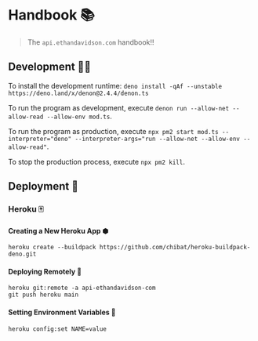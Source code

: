 # Handbook 📚

> The `api.ethandavidson.com` handbook!!

## Development 👨‍💻

To install the development runtime: `deno install -qAf --unstable https://deno.land/x/denon@2.4.4/denon.ts`

To run the program as development, execute `denon run --allow-net --allow-read --allow-env mod.ts`.

To run the program as production, execute `npx pm2 start mod.ts --interpreter="deno" --interpreter-args="run --allow-net --allow-env --allow-read"`.

To stop the production process, execute `npx pm2 kill`.

## Deployment 🚀

### Heroku 🀄

#### Creating a New Heroku App ⬢

```ssh
heroku create --buildpack https://github.com/chibat/heroku-buildpack-deno.git
```

#### Deploying Remotely 📡

```ssh
heroku git:remote -a api-ethandavidson-com
git push heroku main
```

#### Setting Environment Variables 🌿

```ssh
heroku config:set NAME=value
```
